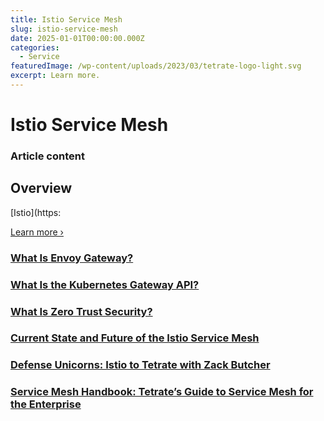 ```yaml
---
title: Istio Service Mesh
slug: istio-service-mesh
date: 2025-01-01T00:00:00.000Z
categories:
  - Service
featuredImage: /wp-content/uploads/2023/03/tetrate-logo-light.svg
excerpt: Learn more.
---
```


# Istio Service Mesh

### Article content

## Overview

[Istio](https:

[Learn more ›](/what-is-istio-service-mesh/)

### [What Is Envoy Gateway?](/learn/what-is-envoy-gateway/)

### [What Is the Kubernetes Gateway API?](/learn/what-is-kubernetes-gateway-api/)

### [What Is Zero Trust Security?](/learn/what-is-zero-trust-architecture/)

### [Current State and Future of the Istio Service Mesh](/resource/current-state-and-future-of-istio-service-mesh/)

### [Defense Unicorns: Istio to Tetrate with Zack Butcher](/resource/defense-unicorns-istio-to-tetrate-with-zack-butcher/)

### [Service Mesh Handbook: Tetrate’s Guide to Service Mesh for the Enterprise](/resource/service-mesh-handbook/)
